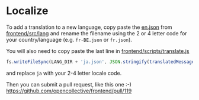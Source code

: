 # Localize

To add a translation to a new language, copy paste the [en.json](https://github.com/opencollective/frontend/blob/master/src/lang/en.json) from [frontend/src/lang](https://github.com/opencollective/frontend/tree/master/src/lang) and rename the filename using the 2 or 4 letter code for your country/language (e.g. `fr-BE.json` or `fr.json`).

You will also need to copy paste the last line in [frontend/scripts/translate.js](https://github.com/opencollective/frontend/blob/master/scripts/translate.js#L47)

```javascript
fs.writeFileSync(LANG_DIR + 'ja.json', JSON.stringify(translatedMessages('ja'), null, 2));
```

and replace `ja` with your 2-4 letter locale code.

Then you can submit a pull request, like this one :-)
https://github.com/opencollective/frontend/pull/119
